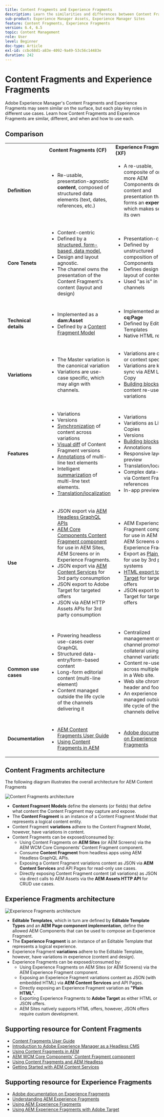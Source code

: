 ```yaml
---
title: Content Fragments and Experience Fragments
description: Learn the similarities and differences between Content Fragments and Experience Fragments, and when and how to use each type.
sub-product: Experience Manager Assets, Experience Manager Sites
feature: Content Fragments, Experience Fragments
version: 6.4, 6.5
topic: Content Management
role: User
level: Beginner
doc-type: Article
exl-id: ccbc68d1-a83e-4092-9a49-53c56c14483e
duration: 242
---
```

# Content Fragments and Experience Fragments

 Adobe Experience Manager's Content Fragments and Experience Fragments may seem similar on the surface, but each play key roles in different use cases. Learn how Content Fragments and Experience Fragments are similar, different, and when and how to use each.

## Comparison

<table>
<tbody><tr><td><strong> </strong></td>
<td><strong>Content Fragments (CF)</strong></td>
<td><strong>Experience Fragments (XF)</strong></td>
</tr><tr><td><strong>Definition</strong></td>
<td><ul>
<li>Re-usable, presentation-agnostic <strong>content</strong>, composed of structured data elements (text, dates, references, etc.)</li>
</ul>
</td>
<td><ul>
<li>A re-usable, composite of one or more AEM Components defining content and presentation that forms an <strong>experience</strong> which makes sense on its own</li>
</ul>
</td>
</tr><tr><td><strong>Core Tenets</strong></td>
<td><ul>
<li>Content-centric</li>
<li>Defined by a <a href="https://experienceleague.adobe.com/docs/experience-manager-65/assets/fragments/content-fragments-models.html?lang=en" target="_blank">structured, form-based, data model.</a></li>
<li>Design and layout agnostic.</li>
<li>The channel owns the presentation of the Content Fragment's content (layout and design)</li>
</ul>
</td>
<td><ul>
<li>Presentation-centric</li>
<li>Defined by unstructured composition of AEM Components</li>
<li>Defines design and layout of content</li>
<li>Used "as is" in channels</li>
</ul>
</td>
</tr><tr><td><strong>Technical details</strong></td>
<td><ul>
<li>Implemented as a <strong>dam:Asset</strong></li>
<li>Defined by a <a href="https://experienceleague.adobe.com/docs/experience-manager-65/assets/fragments/content-fragments-models.html?lang=en" target="_blank">Content Fragment Model</a></li>
</ul>
</td>
<td><ul>
<li>Implemented as a <strong>cq:Page</strong></li>
<li>Defined by Editable Templates</li>
<li>Native HTML rendition</li>
</ul>
</td>
</tr><tr><td><strong>Variations</strong></td>
<td><ul>
<li>The Master variation is the canonical variation</li>
<li>Variations are use-case specific, which may align with channels.</li>
</ul>
</td>
<td><ul>
<li>Variations are channel or context specific</li>
<li>Variations are kept in sync via AEM Live Copy</li>
<li><a href="https://experienceleague.adobe.com/docs/experience-manager-65/authoring/authoring/experience-fragments.html" target="_blank">Building blocks</a> allow content re-use across variations</li>
</ul>
</td>
</tr><tr><td><strong>Features</strong></td>
<td><ul>
<li>Variations</li>
<li>Versions</li>
<li><a href="https://experienceleague.adobe.com/docs/experience-manager-65/assets/fragments/content-fragments-variations.html?lang=en#synchronizing-with-master" target="_blank">Synchronization</a> of content across variations</li>
<li><a href="https://experienceleague.adobe.com/docs/experience-manager-65/assets/fragments/content-fragments-managing.html?lang=en#comparing-fragment-versions" target="_blank">Visual diff</a> of Content Fragment versions</li>
<li><a href="https://experienceleague.adobe.com/docs/experience-manager-65/assets/fragments/content-fragments-variations.html?lang=en#annotating-a-content-fragment" target="_blank">Annotations</a> of multi-line text elements</li>
<li>Intelligent <a href="https://experienceleague.adobe.com/docs/experience-manager-65/assets/fragments/content-fragments-variations.html?lang=en#summarizing-text" target="_blank">summarization</a> of multi-line text elements.</li>
<li><a href="https://experienceleague.adobe.com/docs/experience-manager-65/assets/fragments/creating-translation-projects-for-content-fragments.html?lang=en" target="_blank">Translation/localization</a></li>
</ul>
</td>
<td><ul>
<li>Variations</li>
<li>Variations as Live Copies</li>
<li>Versions</li>
<li><a href="https://experienceleague.adobe.com/docs/experience-manager-65/authoring/authoring/experience-fragments.html?lang=en#building-blocks" target="_blank">Building blocks</a></li>
<li>Annotations</li>
<li>Responsive layout and preview</li>
<li>Translation/localization</li>
<li>Complex data-model via Content Fragment references</li>
<li>In-app preview</li>
</ul>
</td>
</tr><tr><td><strong>Use</strong></td>
<td><ul>
<li>JSON export via <a href="https://experienceleague.adobe.com/landing/experience-manager/headless/developer.html">AEM Headless GraphQL APIs</a></li>
<li><a href="https://experienceleague.adobe.com/docs/experience-manager-core-components/using/components/content-fragment-component.html" target="_blank">AEM Core Components Content Fragment component</a> for use in AEM Sites, AEM Screens or in Experience Fragments.</li>
<li>JSON export via <a href="https://experienceleague.adobe.com/docs/experience-manager-learn/getting-started-with-aem-headless/content-services/overview.html?lang=en" target="_blank">AEM Content Services</a> for 3rd party consumption</li>
<li>JSON export to Adobe Target for targeted offers</li>
<li>JSON via AEM HTTP Assets APIs for 3rd party consumption</li>
</ul>
</td>
<td><ul>
<li>AEM Experience Fragment component for use in AEM Sites, AEM Screens or other Experience Fragments.</li>
<li>Export as <a href="https://experienceleague.adobe.com/docs/experience-manager-65/authoring/authoring/experience-fragments.html?lang=en" target="_blank">Plain HTML</a> for use by 3rd party systems</li>
<li><a href="https://experienceleague.adobe.com/docs/experience-manager-65/administering/integration/experience-fragments-target.html?lang=en" target="_blank">HTML export to Adobe Target</a> for targeted offers</li>
<li>JSON export to Adobe Target for targeted offers</li>
</ul>
</td>
</tr><tr><td><strong>Common use cases</strong></td>
<td><ul>
<li>Powering headless use-cases over GraphQL</li>
<li>Structured data-entry/form-based content</li>
<li>Long-form editorial content (multi-line element)</li>
<li>Content managed outside the life cycle of the channels delivering it</li>
</ul>
</td>
<td><ul>
<li>Centralized management of multi-channel promotional collateral using per-channel variations.</li>
<li>Content re-used across multiple pages in a Web site.</li>
<li>Web site chrome (ex. header and footer)</li>
<li>An experience managed outside the life cycle of the channels delivering it</li>
</ul>
</td>
</tr><tr><td><strong>Documentation</strong></td>
<td><ul>
<li><a href="https://experienceleague.adobe.com/docs/experience-manager-65/assets/home.html?lang=en&topic=/experience-manager/6-5/assets/morehelp/content-fragments.ug.js" target="_blank">AEM Content Fragments User Guide</a></li>
<li><a href="https://experienceleague.adobe.com/docs/experience-manager-learn/sites/content-fragments/content-fragments-feature-video-use.html?lang=en" target="_blank">Using Content Fragments in AEM</a></li>
</ul>
</td>
<td><ul>
<li><a href="https://experienceleague.adobe.com/docs/experience-manager-65/authoring/authoring/experience-fragments.html?lang=en" target="_blank">Adobe documentation on Experience Fragments</a></li>
</ul>
</td>
</tr></tbody></table>

## Content Fragments architecture

The following diagram illustrates the overall architecture for AEM Content Fragments

![Content Fragments architecture](./assets/content-fragments-architecture.png)

+ **Content Fragment Models** define the elements (or fields) that define what content the Content Fragment may capture and expose.
+ The **Content Fragment** is an instance of a Content Fragment Model that represents a logical content entity.
+ Content Fragment **variations** adhere to the Content Fragment Model, however, have variations in content.
+ Content Fragments can be exposed/consumed by:
  + Using Content Fragments on **AEM Sites** (or AEM Screens) via the AEM WCM Core Components' Content Fragment component.
  + Consume **Content Fragment** from headless apps using AEM Headless GraphQL APIs.
  + Exposing a Content Fragment variations content as JSON via **AEM Content Services** and API Pages for read-only use cases.
  + Directly exposing Content Fragment content (all variations) as JSON via direct calls to AEM Assets via the **AEM Assets HTTP API** for CRUD use cases.

## Experience Fragments architecture

![Experience Fragments architecture](./assets/experience-fragments-architecture.png)

+ **Editable Templates**, which in turn are defined by **Editable Template Types** and an **AEM Page component implementation**, define the allowed AEM Components that can be used to compose an Experience Fragment.
+ The **Experience Fragment** is an instance of an Editable Template that represents a logical experience.
+ Experience Fragment **variations** adhere to the Editable Template, however, have variations in experience (content and design).
+ Experience Fragments can be exposed/consumed by:
  + Using Experience Fragments on AEM Sites (or AEM Screens) via the AEM Experience Fragment component.
  + Exposing an Experience Fragment variations content as JSON (with embedded HTML) via **AEM Content Services** and API Pages.
  + Directly exposing an Experience Fragment variation as **"Plain HTML"**.
  + Exporting Experience Fragments to **Adobe Target** as either HTML or JSON offers.
  + AEM Sites natively supports HTML offers, however, JSON offers require custom development.

## Supporting resource for Content Fragments

+ [Content Fragments User Guide](https://experienceleague.adobe.com/docs/experience-manager-65/assets/home.html?lang=en&topic=/experience-manager/6-5/assets/morehelp/content-fragments.ug.js)
+ [Introduction to Adobe Experience Manager as a Headless CMS](https://experienceleague.adobe.com/docs/experience-manager-cloud-service/content/headless/introduction.html)
+ [Using Content Fragments in AEM](https://experienceleague.adobe.com/docs/experience-manager-learn/sites/content-fragments/content-fragments-feature-video-use.html?lang=en)
+ [AEM WCM Core Components' Content Fragment component](https://experienceleague.adobe.com/docs/experience-manager-core-components/using/components/content-fragment-component.html)
+ [Using Content Fragments and AEM Headless](https://experienceleague.adobe.com/docs/experience-manager-learn/getting-started-with-aem-headless/overview.html?lang=en)
+ [Getting Started with AEM Content Services](https://experienceleague.adobe.com/docs/experience-manager-learn/getting-started-with-aem-headless/content-services/overview.html?lang=en)

## Supporting resource for Experience Fragments

+ [Adobe documentation on Experience Fragments](https://experienceleague.adobe.com/docs/experience-manager-65/authoring/authoring/experience-fragments.html?lang=en)
+ [Understanding AEM Experience Fragments](https://experienceleague.adobe.com/docs/experience-manager-learn/sites/experience-fragments/experience-fragments-feature-video-use.html?lang=en)
+ [Using AEM Experience Fragments](https://experienceleague.adobe.com/docs/experience-manager-learn/sites/experience-fragments/experience-fragments-feature-video-use.html?lang=en)
+ [Using AEM Experience Fragments with Adobe Target](https://medium.com/adobetech/experience-fragments-and-adobe-target-d8d74381b9b2)
